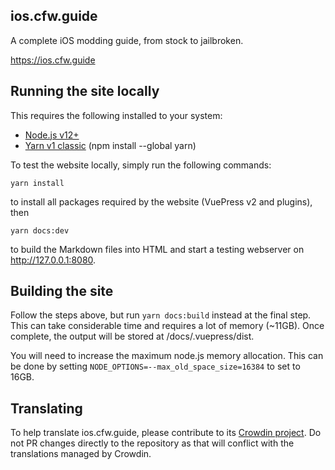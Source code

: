 ## ios.cfw.guide
A complete iOS modding guide, from stock to jailbroken.

https://ios.cfw.guide

## Running the site locally

This requires the following installed to your system:
- [Node.js v12+](https://nodejs.org/)
- [Yarn v1 classic](https://classic.yarnpkg.com/en/) (npm install --global yarn)

To test the website locally, simply run the following commands:
```
yarn install
```
to install all packages required by the website (VuePress v2 and plugins), then
```
yarn docs:dev
```
to build the Markdown files into HTML and start a testing webserver on http://127.0.0.1:8080.

## Building the site

Follow the steps above, but run `yarn docs:build` instead at the final step. This can take considerable time and requires a lot of memory (~11GB). Once complete, the output will be stored at /docs/.vuepress/dist.

You will need to increase the maximum node.js memory allocation. This can be done by setting `NODE_OPTIONS=--max_old_space_size=16384` to set to 16GB.

## Translating

To help translate ios.cfw.guide, please contribute to its [Crowdin project](https://crowdin.com/project/ioscfwguide). Do not PR changes directly to the repository as that will conflict with the translations managed by Crowdin.
